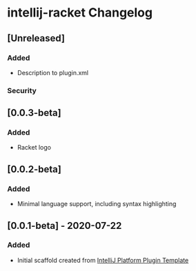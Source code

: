 <!-- Keep a Changelog guide -> https://keepachangelog.com -->

# intellij-racket Changelog

## [Unreleased]
### Added
- Description to plugin.xml

### Security
## [0.0.3-beta]
### Added
- Racket logo

## [0.0.2-beta]
### Added
- Minimal language support, including syntax highlighting

## [0.0.1-beta] - 2020-07-22
### Added
- Initial scaffold created from [IntelliJ Platform Plugin Template](https://github.com/JetBrains/intellij-platform-plugin-template)

